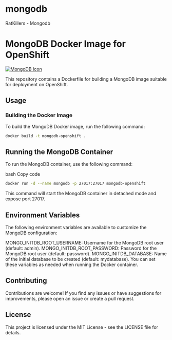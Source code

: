 # mongodb
RatKillers - Mongodb

# MongoDB Docker Image for OpenShift

[![MongoDB Icon](https://webassets.mongodb.com/_com_assets/cms/mongodb_logo1-76twgcu2dm.png)](https://www.mongodb.com/)

This repository contains a Dockerfile for building a MongoDB image suitable for deployment on OpenShift.

## Usage

### Building the Docker Image

To build the MongoDB Docker image, run the following command:

```bash
docker build -t mongodb-openshift .
```

## Running the MongoDB Container
To run the MongoDB container, use the following command:

bash
Copy code
```bash
docker run -d --name mongodb -p 27017:27017 mongodb-openshift
```
This command will start the MongoDB container in detached mode and expose port 27017.

## Environment Variables
The following environment variables are available to customize the MongoDB configuration:

MONGO_INITDB_ROOT_USERNAME: Username for the MongoDB root user (default: admin).
MONGO_INITDB_ROOT_PASSWORD: Password for the MongoDB root user (default: password).
MONGO_INITDB_DATABASE: Name of the initial database to be created (default: mydatabase).
You can set these variables as needed when running the Docker container.

## Contributing
Contributions are welcome! If you find any issues or have suggestions for improvements, please open an issue or create a pull request.

## License
This project is licensed under the MIT License - see the LICENSE file for details.
